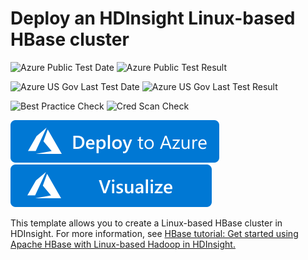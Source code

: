 # Deploy an HDInsight Linux-based HBase cluster

![Azure Public Test Date](https://azurequickstartsservice.blob.core.windows.net/badges/101-hdinsight-hbase-linux/PublicLastTestDate.svg)
![Azure Public Test Result](https://azurequickstartsservice.blob.core.windows.net/badges/101-hdinsight-hbase-linux/PublicDeployment.svg)

![Azure US Gov Last Test Date](https://azurequickstartsservice.blob.core.windows.net/badges/101-hdinsight-hbase-linux/FairfaxLastTestDate.svg)
![Azure US Gov Last Test Result](https://azurequickstartsservice.blob.core.windows.net/badges/101-hdinsight-hbase-linux/FairfaxDeployment.svg)

![Best Practice Check](https://azurequickstartsservice.blob.core.windows.net/badges/101-hdinsight-hbase-linux/BestPracticeResult.svg)
![Cred Scan Check](https://azurequickstartsservice.blob.core.windows.net/badges/101-hdinsight-hbase-linux/CredScanResult.svg)

[![Deploy To Azure](https://raw.githubusercontent.com/Azure/azure-quickstart-templates/master/1-CONTRIBUTION-GUIDE/images/deploytoazure.svg?sanitize=true)]("https://portal.azure.com/#create/Microsoft.Template/uri/https%3A%2F%2Fraw.githubusercontent.com%2FAzure%2Fazure-quickstart-templates%2Fmaster%2F101-hdinsight-hbase-linux%2Fazuredeploy.json")  [![Visualize](https://raw.githubusercontent.com/Azure/azure-quickstart-templates/master/1-CONTRIBUTION-GUIDE/images/visualizebutton.svg?sanitize=true)]("http://armviz.io/#/?load=https%3A%2F%2Fraw.githubusercontent.com%2FAzure%2Fazure-quickstart-templates%2Fmaster%2F101-hdinsight-hbase-linux%2Fazuredeploy.json")

This template allows you to create a Linux-based HBase cluster in HDInsight. For more information, see <a href="https://docs.microsoft.com/azure/hdinsight/hdinsight-hbase-tutorial-get-started-linux">HBase tutorial: Get started using Apache HBase with Linux-based Hadoop in HDInsight.


